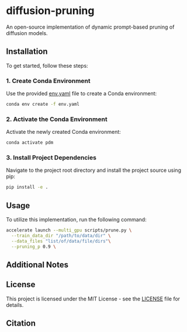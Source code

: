 # diffusion-pruning
An open-source implementation of dynamic prompt-based pruning of diffusion models.

## Installation

To get started, follow these steps:

### 1. Create Conda Environment

Use the provided [env.yaml](env.yaml) file to create a Conda environment:

```bash
conda env create -f env.yaml
```


### 2. Activate the Conda Environment

Activate the newly created Conda environment:

```bash
conda activate pdm
```


### 3. Install Project Dependencies

Navigate to the project root directory and install the project source using pip:

```bash
pip install -e .
```


## Usage

To utilize this implementation, run the following command:

```bash
accelerate launch --multi_gpu scripts/prune.py \
  --train_data_dir "/path/to/data/dir" \
  --data_files "list/of/data/file/dirs"\
  --pruning_p 0.9 \
```

## Additional Notes

## License

This project is licensed under the MIT License - see the [LICENSE](LICENSE) file for details.

## Citation
